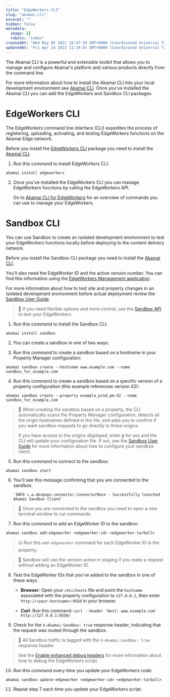 ```yaml
---
title: "EdgeWorkers CLI"
slug: "akamai-cli"
excerpt: ""
hidden: false
metadata: 
  image: []
  robots: "index"
createdAt: "Wed May 05 2021 16:47:19 GMT+0000 (Coordinated Universal Time)"
updatedAt: "Fri Apr 14 2023 12:19:01 GMT+0000 (Coordinated Universal Time)"
---
```

The Akamai CLI is a powerful and extensible toolkit that allows you to manage and configure Akamai's platform and various products directly from the command line.

For more information about how to install the Akamai CLI into your local development environment see [Akamai CLI](https://github.com/akamai/cli). Once you've installed the Akamai CLI you can add the EdgeWorkers and Sandbox CLI packages.

# EdgeWorkers CLI

The EdgeWorkers command line interface (CLI) expedites the process of registering, uploading, activating, and testing EdgeWorkers functions on the Akamai Edge network.

Before you install the [EdgeWorkers CLI](https://github.com/akamai/cli-edgeworkers) package you need to install the [Akamai CLI](https://github.com/akamai/cli).

1. Run this command to install EdgeWorkers CLI:

```shell
akamai install edgeworkers
```

2. Once you've installed the EdgeWorkers CLI you can manage EdgeWorkers functions by calling the EdgeWorkers API.

   Go to [Akamai CLI for EdgeWorkers](https://github.com/akamai/cli-edgeworkers) for an overview of commands you can use to manage your EdgeWorkers.

# Sandbox CLI

You can use Sandbox to create an isolated development environment to test your EdgeWorkers functions locally before deploying to the content delivery network.

Before you install the Sandbox CLI package you need to install the [Akamai CLI](https://github.com/akamai/cli).

You'll also need the EdgeWorker ID and the active version number. You can find this information using the [EdgeWorkers Management application](doc:manage-edgeworkers). 

For more information about how to test site and property changes in an isolated development environment before actual deployment review the [Sandbox User Guide](https://techdocs.akamai.com/sandbox/docs).

> 📘 If you need flexible options and more control, use the [Sandbox API](https://techdocs.akamai.com/sandbox/reference/welcome-to-sandbox-api) to test your EdgeWorkers.

1. Run this command to install the Sandbox CLI:

```shell
akamai install sandbox
```

2. You can create a sandbox in one of  two ways.

3. Run this command to create a sandbox based on a hostname in your Property Manager configuration:

```shell
akamai sandbox create --hostname www.example.com --name sandbox_for_example.com
```

4. Run this command to create a sandbox based on a specific version of a property configuration (this example references version 42):

```shell
akamai sandbox create --property example_prod_pm:42 --name sandbox_for_example.com
```

> 📘 When creating the sandbox based on a property, the CLI automatically scans the Property Manager configuration, detects all the origin hostnames defined in the file, and asks you to confirm if you want sandbox requests to go directly to these origins. 
> 
> If you have access to the origins displayed, enter **y** for yes and the CLI will update your configuration file. If not, see the [Sandbox User Guide](https://techdocs.akamai.com/sandbox/docs) for more information about how to configure your sandbox client.

5. Run this command to connect to the sandbox:

```shell
akamai sandbox start
```

6. You'll see this message confirming that you are connected to the sandbox:

   ```
   `INFO c.a.devpops.connector.ConnectorMain - Successfully launched Akamai Sandbox Client` 
   ```

> 📘 Once you are connected to the sandbox you need to open a new terminal window to run commands.

7. Run this command to add an EdgeWorker ID to the sandbox:

```shell
akamai sandbox add-edgeworker <edgeworker-id> <edgeworker-tarball>
```

> 👍 Run this `add-edgeworker` command for each EdgeWorker ID in the property.

> 📘 Sandbox will use the version active in staging if you make a request without adding an EdgeWorker ID.

8. Test the EdgeWorker IDs that you've added to the sandbox in one of these ways.

   - **Browser**: Open your `/etc/hosts` file and point the `hostname` associated with the property configuration to `127.0.0.1`, then enter `http://<your-hostname>:9550` in your browser.

   - **Curl**: Run this command: `curl --header 'Host: www.example.com' http://127.0.0.1:9550/`

9. Check for the `X-Akamai-Sandbox: true` response header, indicating that the request was routed through the sandbox.

> 📘 All Sandbox traffic is tagged with the `X-Akamai-Sandbox: true` response header.
> 
> See the [Enable enhanced debug headers](doc:enable-enhanced-debug-headers) for more information about how to debug the EdgeWorkers script.

10. Run this command every time you update your EdgeWorkers code:

```shell
akamai sandbox update-edgeworker <edgeworker-id> <edgeworker-tarball>
```

11. Repeat step 7 each time you update your EdgeWorkers script.
